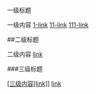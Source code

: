 <!---title:这里是wiki首页-->
<!---date-->

一级标题

一级内容 [1-link](page1.html) [11-link](index.html) [111-link](test.html)

##二级标题

二级内容 
[link](index.html)

###三级标题

[[三级内容[link]]](index.html)
[link](index.html)



